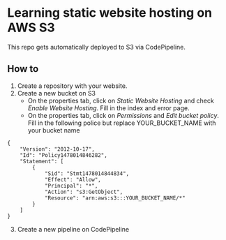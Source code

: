 # Learning static website hosting on AWS S3

This repo gets automatically deployed to S3 via CodePipeline.

## How to

1. Create a repository with your website.
2. Create a new bucket on S3
    - On the properties tab, click on _Static Website Hosting_ and check _Enable Website Hosting_.
    Fill in the index and error page.
    - On the properties tab, click on _Permissions_ and _Edit bucket policy_. 
    Fill in the following police but replace YOUR_BUCKET_NAME with your bucket name
   
```
{
	"Version": "2012-10-17",
	"Id": "Policy1478014846282",
	"Statement": [
		{
			"Sid": "Stmt1478014844834",
			"Effect": "Allow",
			"Principal": "*",
			"Action": "s3:GetObject",
			"Resource": "arn:aws:s3:::YOUR_BUCKET_NAME/*"
		}
	]
}
``` 
3. Create a new pipeline on CodePipeline
